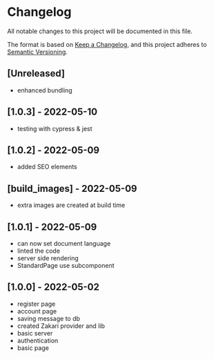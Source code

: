 # Changelog

All notable changes to this project will be documented in this file.

The format is based on [Keep a Changelog](https://keepachangelog.com/en/1.0.0/),
and this project adheres to [Semantic Versioning](https://semver.org/spec/v2.0.0.html).

## [Unreleased] 

- enhanced bundling

## [1.0.3] - 2022-05-10

- testing with cypress & jest

## [1.0.2] - 2022-05-09

- added SEO elements

## [build_images] - 2022-05-09

- extra images are created at build time

## [1.0.1] - 2022-05-09

- can now set document language
- linted the code
- server side rendering
- StandardPage use subcomponent

## [1.0.0] - 2022-05-02

- register page
- account page
- saving message to db
- created Zakari provider and lib
- basic server
- authentication
- basic page
